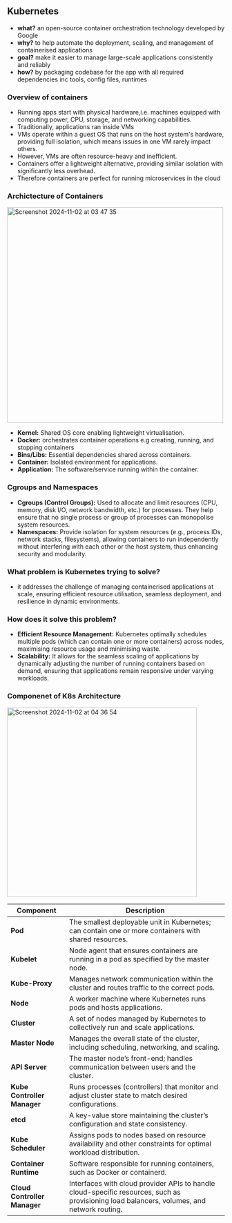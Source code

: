 ## Kubernetes

- **what?** an open-source container orchestration technology developed by Google
- **why?** to help automate the deployment, scaling, and management of containerised applications
- **goal?** make it easier to manage large-scale applications consistently and reliably
- **how?** by packaging codebase for the app with all required dependencies inc tools, config files, runtimes

### Overview of containers

- Running apps start with physical hardware,i.e. machines equipped with computing power, CPU, storage, and networking capabilities.
- Traditionally, applications ran inside VMs
- VMs operate within a guest OS that runs on the host system's hardware, providing full isolation, which means issues in one VM rarely impact others.
- However, VMs are often resource-heavy and inefficient.
- Containers offer a lightweight alternative, providing similar isolation with significantly less overhead.
- Therefore containers are perfect for running microservices in the cloud

### Archictecture of Containers

<img width="500" alt="Screenshot 2024-11-02 at 03 47 35" src="https://github.com/user-attachments/assets/70b415e5-3788-4808-87da-af561df9d9b0">

- **Kernel:** Shared OS core enabling lightweight virtualisation.
- **Docker:** orchestrates container operations e.g creating, running, and stopping containers
- **Bins/Libs:** Essential dependencies shared across containers.
- **Container:** Isolated environment for applications.
- **Application:** The software/service running within the container.

### Cgroups and Namespaces

- **Cgroups (Control Groups):** Used to allocate and limit resources (CPU, memory, disk I/O, network bandwidth, etc.) for processes. They help ensure that no single process or group of processes can monopolise system resources.
- **Namespaces:** Provide isolation for system resources (e.g., process IDs, network stacks, filesystems), allowing containers to run independently without interfering with each other or the host system, thus enhancing security and modularity.

### What problem is Kubernetes trying to solve?

- it addresses the challenge of managing containerised applications at scale, ensuring efficient resource utilisation, seamless deployment, and resilience in dynamic environments.

### How does it solve this problem?

- **Efficient Resource Management:** Kubernetes optimally schedules multiple pods (which can contain one or more containers) across nodes, maximising resource usage and minimising waste.
- **Scalability:** It allows for the seamless scaling of applications by dynamically adjusting the number of running containers based on demand, ensuring that applications remain responsive under varying workloads.

### Componenet of K8s Architecture

<img width="439" alt="Screenshot 2024-11-02 at 04 36 54" src="https://github.com/user-attachments/assets/bb099144-6a92-4ace-9d04-9d522072b7b3">

| Component            | Description                                                                                      |
|----------------------|--------------------------------------------------------------------------------------------------|
| **Pod**              | The smallest deployable unit in Kubernetes; can contain one or more containers with shared resources. |
| **Kubelet**          | Node agent that ensures containers are running in a pod as specified by the master node.       |
| **Kube-Proxy**       | Manages network communication within the cluster and routes traffic to the correct pods.         |
| **Node**             | A worker machine where Kubernetes runs pods and hosts applications.        |
| **Cluster**          | A set of nodes managed by Kubernetes to collectively run and scale applications.                 |
| **Master Node**    | Manages the overall state of the cluster, including scheduling, networking, and scaling.         |
| **API Server**       | The master node’s front-end; handles communication between users and the cluster.              |
| **Kube Controller Manager** | Runs processes (controllers) that monitor and adjust cluster state to match desired configurations. |
| **etcd**             | A key-value store maintaining the cluster’s configuration and state consistency.                 |
| **Kube Scheduler**        | Assigns pods to nodes based on resource availability and other constraints for optimal workload distribution. |
| **Container Runtime**| Software responsible for running containers, such as Docker or containerd.                       |
|**Cloud Controller Manager**| Interfaces with cloud provider APIs to handle cloud-specific resources, such as provisioning load balancers, volumes, and network routing.|

